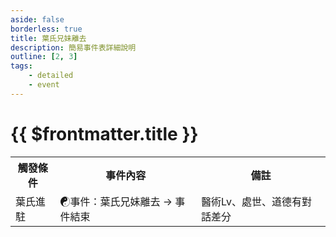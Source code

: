 ```yaml
---
aside: false
borderless: true
title: 葉氏兄妹離去
description: 簡易事件表詳細說明
outline: [2, 3]
tags:
    - detailed
    - event
---
```


# {{ $frontmatter.title }}

<Table class="timeline-table">
    <tr class="timeline-header">
        <th>觸發條件</th>
        <th>事件內容</th>
        <th>備註</th>
    </tr>
	<tr>
		<td>葉氏進駐</td>
		<td>
			<span title="
心上人葉雲裳：心相-30
葉雲裳好感≧50：獲得秘笈《雲裳劍法》
			">☯事件：葉氏兄妹離去 → 事件結束 </span> <br>
		</td>
		<td>醫術Lv、處世、道德有對話差分</td>
	</tr>
</table>
